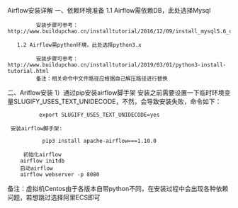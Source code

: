 Airflow安装详解
一、依赖环境准备
       1.1 Airflow需依赖DB，此处选择Mysql
       
             安装步骤可参考：  http://www.buildupchao.cn/installtutorial/2016/12/09/install_mysql5.6_on_centos7.html
             
       1.2 Airflow需python环境，此处选择python3.x
       
             安装步骤可参考： http://www.buildupchao.cn/installtutorial/2019/03/01/python3-install-tutorial.html
             备注：相关命令中文件路径应根据自己解压路径进行替换

二、Ariflow安装
       1）通过pip安装airflow脚手架
             安装之前需要设置一下临时环境变量SLUGIFY_USES_TEXT_UNIDECODE，不然，会导致安装失败，命令如下：
             
              export SLUGIFY_USES_TEXT_UNIDECODE=yes
              
     安装airflow脚手架:
     
               pip3 install apache-airflow===1.10.0

         初始化airflow
        airflow initdb
        启动airflow
        airflow webserver -p 8080

备注：虚拟机Centos由于各版本自带python不同，在安装过程中会出现各种依赖问题，若想跳过选择阿里ECS即可
